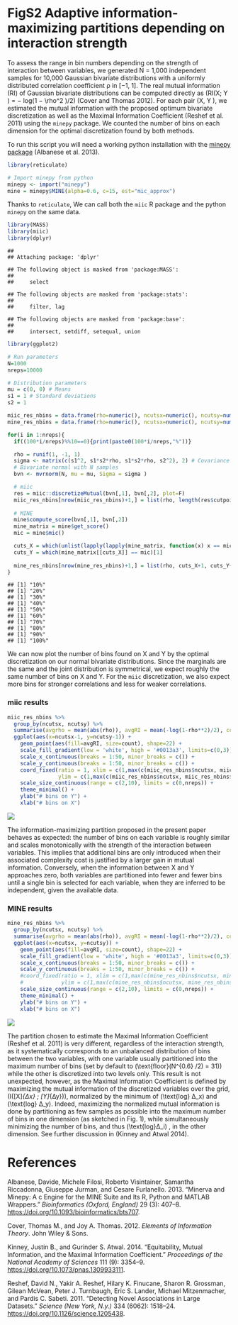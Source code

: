 FigS2 Adaptive information-maximizing partitions depending on
interaction strength
================

To assess the range in bin numbers depending on the strength of
interaction between variables, we generated N = 1,000 independent
samples for 10,000 Gaussian bivariate distributions with a uniformly
distributed correlation coefficient ρ in \[−1, 1\]. The real mutual
information (RI) of Gaussian bivariate distributions can be computed
directly as \(RI(X; Y ) = − log(1 − \rho^2 )/2\) (Cover and Thomas
2012). For each pair (X, Y ), we estimated the mutual information with
the proposed optimum bivariate discretization as well as the Maximal
Information Coefficient (Reshef et al. 2011) using the `minepy` package.
We counted the number of bins on each dimension for the optimal
discretization found by both methods.

To run this script you will need a working python installation with the
[minepy package](https://minepy.readthedocs.io/en/latest/) (Albanese et
al. 2013).

``` r
library(reticulate)

# Import minepy from python
minepy <- import("minepy")
mine = minepy$MINE(alpha=0.6, c=15, est="mic_approx")
```

Thanks to `reticulate`, We can call both the `miic` R package and the
python `minepy` on the same data.

``` r
library(MASS)
library(miic)
library(dplyr)
```

    ## 
    ## Attaching package: 'dplyr'

    ## The following object is masked from 'package:MASS':
    ## 
    ##     select

    ## The following objects are masked from 'package:stats':
    ## 
    ##     filter, lag

    ## The following objects are masked from 'package:base':
    ## 
    ##     intersect, setdiff, setequal, union

``` r
library(ggplot2)

# Run parameters
N=1000
nreps=10000

# Distribution parameters
mu = c(0, 0) # Means
s1 = 1 # Standard deviations
s2 = 1

miic_res_nbins = data.frame(rho=numeric(), ncutsx=numeric(), ncutsy=numeric())
mine_res_nbins = data.frame(rho=numeric(), ncutsx=numeric(), ncutsy=numeric())

for(i in 1:nreps){
  if((100*i/nreps)%%10==0){print(paste0(100*i/nreps,"%"))}

  rho = runif(1, -1, 1)
  sigma <- matrix(c(s1^2, s1*s2*rho, s1*s2*rho, s2^2), 2) # Covariance matrix
  # Bivariate normal with N samples
  bvn <- mvrnorm(N, mu = mu, Sigma = sigma )

  # miic
  res = miic::discretizeMutual(bvn[,1], bvn[,2], plot=F)
  miic_res_nbins[nrow(miic_res_nbins)+1,] = list(rho, length(res$cutpoints1), length(res$cutpoints2))
  
  # MINE
  mine$compute_score(bvn[,1], bvn[,2])
  mine_matrix = mine$get_score()
  mic = mine$mic()

  cuts_X = which(unlist(lapply(lapply(mine_matrix, function(x) x == mic), any)))[1]
  cuts_Y = which(mine_matrix[[cuts_X]] == mic)[1]
  
  mine_res_nbins[nrow(mine_res_nbins)+1,] = list(rho, cuts_X+1, cuts_Y+1)
}
```

    ## [1] "10%"
    ## [1] "20%"
    ## [1] "30%"
    ## [1] "40%"
    ## [1] "50%"
    ## [1] "60%"
    ## [1] "70%"
    ## [1] "80%"
    ## [1] "90%"
    ## [1] "100%"

We can now plot the number of bins found on X and Y by the optimal
discretization on our normal bivariate distributions. Since the
marginals are the same and the joint distribution is symmetrical, we
expect roughly the same number of bins on X and Y. For the `miic`
discretization, we also expect more bins for stronger correlations and
less for weaker correlations.

### miic results

``` r
miic_res_nbins %>%
  group_by(ncutsx, ncutsy) %>%
  summarise(avgrho = mean(abs(rho)), avgRI = mean(-log(1-rho**2)/2), count = n()) %>%
  ggplot(aes(x=ncutsx-1, y=ncutsy-1)) +
    geom_point(aes(fill=avgRI, size=count), shape=22) +
    scale_fill_gradient(low = 'white', high = '#0013a3', limits=c(0,3)) +
    scale_x_continuous(breaks = 1:50, minor_breaks = c()) +
    scale_y_continuous(breaks = 1:50, minor_breaks = c()) +
    coord_fixed(ratio = 1, xlim = c(1,max(c(miic_res_nbins$ncutsx, miic_res_nbins$ncutsy))-1),
                ylim = c(1,max(c(miic_res_nbins$ncutsx, miic_res_nbins$ncutsy))-1)) +
    scale_size_continuous(range = c(2,10), limits = c(0,nreps)) +
    theme_minimal() +
    ylab("# bins on Y") +
    xlab("# bins on X")
```

![](FigS2_files/figure-gfm/plot%20miic-1.png)<!-- -->

The information-maximizing partition proposed in the present paper
behaves as expected: the number of bins on each variable is roughly
similar and scales monotonically with the strength of the interaction
between variables. This implies that additional bins are only introduced
when their associated complexity cost is justified by a larger gain in
mutual information. Conversely, when the information between X and Y
approaches zero, both variables are partitioned into fewer and fewer
bins until a single bin is selected for each variable, when they are
inferred to be independent, given the available data.

### MINE results

``` r
mine_res_nbins %>%
  group_by(ncutsx, ncutsy) %>%
  summarise(avgrho = mean(abs(rho)), avgRI = mean(-log(1-rho**2)/2), count = n()) %>%
  ggplot(aes(x=ncutsx, y=ncutsy)) +
    geom_point(aes(fill=avgRI, size=count), shape=22) +
    scale_fill_gradient(low = 'white', high = '#0013a3', limits=c(0,3)) +
    scale_x_continuous(breaks = 1:50, minor_breaks = c()) +
    scale_y_continuous(breaks = 1:50, minor_breaks = c()) +
    #coord_fixed(ratio = 1, xlim = c(1,max(c(mine_res_nbins$ncutsx, mine_res_nbins$ncutsy))-1),
    #            ylim = c(1,max(c(mine_res_nbins$ncutsx, mine_res_nbins$ncutsy))-1)) +
    scale_size_continuous(range = c(2,10), limits = c(0,nreps)) +
    theme_minimal() +
    ylab("# bins on Y") +
    xlab("# bins on X")
```

![](FigS2_files/figure-gfm/plot%20mine-1.png)<!-- -->

The partition chosen to estimate the Maximal Information Coefficient
(Reshef et al. 2011) is very different, regardless of the interaction
strength, as it systematically corresponds to an unbalanced distribution
of bins between the two variables, with one variable usually partitioned
into the maximum number of bins (set by default to
\(\text{floor}(N^{0.6} /2) = 31\)) while the other is discretized into
two levels only. This result is not unexpected, however, as the Maximal
Information Coefficient is defined by maximizing the mutual information
of the discretized variables over the grid, \(I([X]_{∆x} ; [Y]_{∆y})\),
normalized by the minimum of \(\text{log} ∆_x\) and \(\text{log} ∆_y\).
Indeed, maximizing the normalized mutual information is done by
partitioning as few samples as possible into the maximum number of bins
in one dimension (as sketched in Fig. 1), while simultaneously
minimizing the number of bins, and thus \(\text{log}∆_i\) , in the other
dimension. See further discussion in (Kinney and Atwal 2014).

# References

<div id="refs" class="references">

<div id="ref-albanese_minerva_2013">

Albanese, Davide, Michele Filosi, Roberto Visintainer, Samantha
Riccadonna, Giuseppe Jurman, and Cesare Furlanello. 2013. “Minerva and
Minepy: A c Engine for the MINE Suite and Its R, Python and MATLAB
Wrappers.” *Bioinformatics (Oxford, England)* 29 (3): 407–8.
<https://doi.org/10.1093/bioinformatics/bts707>.

</div>

<div id="ref-cover_elements_2012">

Cover, Thomas M., and Joy A. Thomas. 2012. *Elements of Information
Theory*. John Wiley & Sons.

</div>

<div id="ref-kinney_equitability_2014">

Kinney, Justin B., and Gurinder S. Atwal. 2014. “Equitability, Mutual
Information, and the Maximal Information Coefficient.” *Proceedings of
the National Academy of Sciences* 111 (9): 3354–9.
<https://doi.org/10.1073/pnas.1309933111>.

</div>

<div id="ref-reshef_detecting_2011">

Reshef, David N., Yakir A. Reshef, Hilary K. Finucane, Sharon R.
Grossman, Gilean McVean, Peter J. Turnbaugh, Eric S. Lander, Michael
Mitzenmacher, and Pardis C. Sabeti. 2011. “Detecting Novel Associations
in Large Datasets.” *Science (New York, N.y.)* 334 (6062): 1518–24.
<https://doi.org/10.1126/science.1205438>.

</div>

</div>
